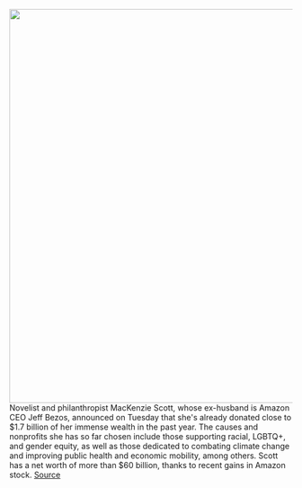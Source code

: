 <img src='https://cdn.vox-cdn.com/thumbor/4tg-qDjoWi42SY2TFdo-cM0TiTg=/0x0:4307x2871/1200x800/filters:focal(3297x434:3985x1122)/cdn.vox-cdn.com/uploads/chorus_image/image/67122675/950750908.jpg.0.jpg' width='700px' /><br/>
Novelist and philanthropist MacKenzie Scott, whose ex-husband is Amazon CEO Jeff Bezos, announced on Tuesday that she's already donated close to $1.7 billion of her immense wealth in the past year. The causes and nonprofits she has so far chosen include those supporting racial, LGBTQ+, and gender equity, as well as those dedicated to combating climate change and improving public health and economic mobility, among others. Scott has a net worth of more than $60 billion, thanks to recent gains in Amazon stock.
<a href='https://www.theverge.com/2020/7/28/21345440/mackenzie-scott-jeff-bezos-amazon-wealth-donation-philanthropy'> Source <a/>